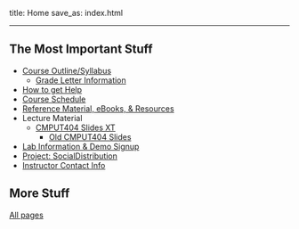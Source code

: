 title: Home
save_as: index.html

----

## The Most Important Stuff

* [Course Outline/Syllabus]({filename}/general/outline.md)
    * [Grade Letter Information]({filename}/general/grade_letters.md)
* [How to get Help]({filename}/general/help.md)
* [Course Schedule]({filename}/general/schedule.md)
* [Reference Material, eBooks, & Resources]({filename}/general/resources.md)
* Lecture Material
    * [CMPUT404 Slides XT](https://uofa-cmput404.github.io/slides-xt/)
        * [Old CMPUT404 Slides](https://uofa-cmput404.github.io/cmput404-slides/)
* [Lab Information & Demo Signup]({filename}/general/labs.md)
* [Project: SocialDistribution]({filename}/general/project.md)
* [Instructor Contact Info]({filename}/general/outline.md#contact-information)

## More Stuff

[All pages]({index})